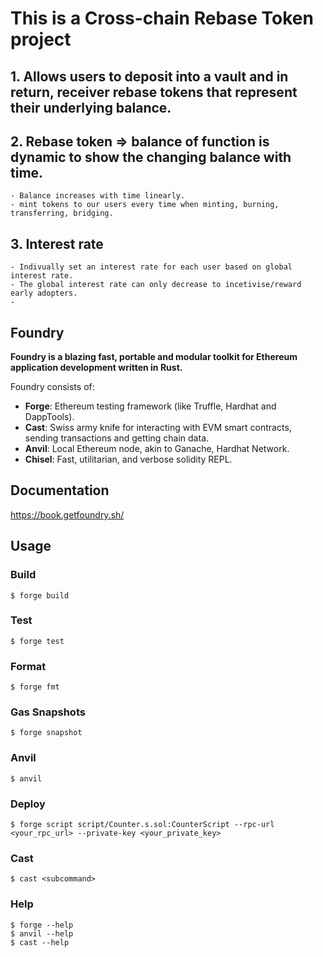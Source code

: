 # This is a Cross-chain Rebase Token project
## 1. Allows users to deposit into a vault and in return, receiver rebase tokens that represent their underlying balance.
## 2. Rebase token => balance of function is dynamic to show the changing balance with time.
    - Balance increases with time linearly.
    - mint tokens to our users every time when minting, burning, transferring, bridging.
## 3. Interest rate
    - Indivually set an interest rate for each user based on global interest rate.
    - The global interest rate can only decrease to incetivise/reward early adopters.
    - 


## Foundry

**Foundry is a blazing fast, portable and modular toolkit for Ethereum application development written in Rust.**

Foundry consists of:

-   **Forge**: Ethereum testing framework (like Truffle, Hardhat and DappTools).
-   **Cast**: Swiss army knife for interacting with EVM smart contracts, sending transactions and getting chain data.
-   **Anvil**: Local Ethereum node, akin to Ganache, Hardhat Network.
-   **Chisel**: Fast, utilitarian, and verbose solidity REPL.

## Documentation

https://book.getfoundry.sh/

## Usage

### Build

```shell
$ forge build
```

### Test

```shell
$ forge test
```

### Format

```shell
$ forge fmt
```

### Gas Snapshots

```shell
$ forge snapshot
```

### Anvil

```shell
$ anvil
```

### Deploy

```shell
$ forge script script/Counter.s.sol:CounterScript --rpc-url <your_rpc_url> --private-key <your_private_key>
```

### Cast

```shell
$ cast <subcommand>
```

### Help

```shell
$ forge --help
$ anvil --help
$ cast --help
```
